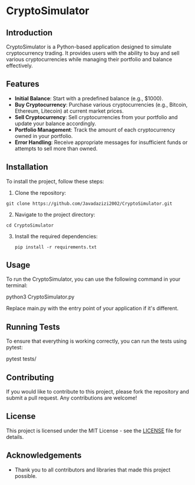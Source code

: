 # CryptoSimulator

## Introduction
CryptoSimulator is a Python-based application designed to simulate cryptocurrency trading. It provides users with the ability to buy and sell various cryptocurrencies while managing their portfolio and balance effectively.

## Features
- **Initial Balance**: Start with a predefined balance (e.g., $1000).
- **Buy Cryptocurrency**: Purchase various cryptocurrencies (e.g., Bitcoin, Ethereum, Litecoin) at current market prices.
- **Sell Cryptocurrency**: Sell cryptocurrencies from your portfolio and update your balance accordingly.
- **Portfolio Management**: Track the amount of each cryptocurrency owned in your portfolio.
- **Error Handling**: Receive appropriate messages for insufficient funds or attempts to sell more than owned.

## Installation
To install the project, follow these steps:

1. Clone the repository:
   
`git clone https://github.com/Javadazizi2002/CryptoSimulator.git`

2. Navigate to the project directory:
   
`cd CryptoSimulator`

3. Install the required dependencies:
   
   `pip install -r requirements.txt`
   
## Usage
To run the CryptoSimulator, you can use the following command in your terminal:

python3 CryptoSimulator.py


Replace main.py with the entry point of your application if it's different.

## Running Tests
To ensure that everything is working correctly, you can run the tests using pytest:

pytest tests/

## Contributing
If you would like to contribute to this project, please fork the repository and submit a pull request. Any contributions are welcome!

## License
This project is licensed under the MIT License - see the [LICENSE](LICENSE) file for details.

## Acknowledgements
- Thank you to all contributors and libraries that made this project possible.




